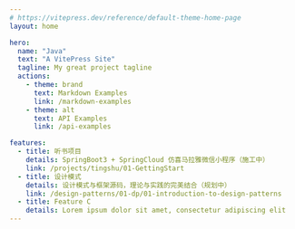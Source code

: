 ```yaml
---
# https://vitepress.dev/reference/default-theme-home-page
layout: home

hero:
  name: "Java"
  text: "A VitePress Site"
  tagline: My great project tagline
  actions:
    - theme: brand
      text: Markdown Examples
      link: /markdown-examples
    - theme: alt
      text: API Examples
      link: /api-examples

features:
  - title: 听书项目
    details: SpringBoot3 + SpringCloud 仿喜马拉雅微信小程序（施工中）
    link: /projects/tingshu/01-GettingStart
  - title: 设计模式
    details: 设计模式与框架源码，理论与实践的完美结合（规划中）
    link: /design-patterns/01-dp/01-introduction-to-design-patterns
  - title: Feature C
    details: Lorem ipsum dolor sit amet, consectetur adipiscing elit
---
```

